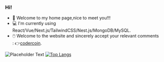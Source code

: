 ### Hi!

- 🥰 Welcome to my home page,nice to meet you!!!
- 💻 I'm currently using React/Vue/Next.js/TailwindCSS/Nest.js/MongoDB/MySQL.
- 🖱️ Welcome to the website and sincerely accept your relevant comments : 👉[codercoin](https://codercoin.top).

![Placeholder Text](https://github-readme-stats.vercel.app/api?username=coderlcb&count_private=true&show_icons=true&theme=algolia)
[![Top Langs](https://github-readme-stats.vercel.app/api/top-langs/?username=coderlcb)](https://github.com/anuraghazra/github-readme-stats)
